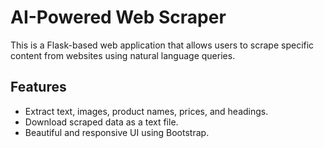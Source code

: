 # AI-Powered Web Scraper

This is a Flask-based web application that allows users to scrape specific content from websites using natural language queries.

## Features
- Extract text, images, product names, prices, and headings.
- Download scraped data as a text file.
- Beautiful and responsive UI using Bootstrap.

